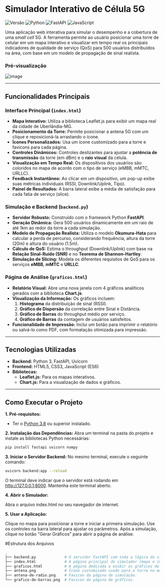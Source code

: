 #  Simulador Interativo de Célula 5G

![Versão](https://img.shields.io/badge/versão-1.0-blue)
![Python](https://img.shields.io/badge/Python-3.8%2B-blue?logo=python)
![FastAPI](https://img.shields.io/badge/FastAPI-0.92.0-green?logo=fastapi)
![JavaScript](https://img.shields.io/badge/JavaScript-ES6-yellow?logo=javascript)

Uma aplicação web interativa para simular o desempenho e a cobertura de uma *small cell* 5G. A ferramenta permite ao usuário posicionar uma torre de celular em um mapa interativo e visualizar em tempo real os principais indicadores de qualidade de serviço (QoS) para 500 usuários distribuídos na área, com base em um modelo de propagação de sinal realista.

### Pré-visualização

![image](https://github.com/user-attachments/assets/6ef9ed3d-98da-42ba-be0f-1cacd4bfd1f1)

---

## Funcionalidades Principais

### Interface Principal (`index.html`)
* **Mapa Interativo:** Utiliza a biblioteca Leaflet.js para exibir um mapa real da cidade de Uberlândia-MG.
* **Posicionamento da Torre:** Permite posicionar a antena 5G com um clique e reposicioná-la arrastando o ícone.
* **Ícones Personalizados:** Usa um ícone customizado para a torre e favicons para cada página.
* **Controles Dinâmicos:** Controles deslizantes para ajustar a **potência de transmissão** da torre (em dBm) e o **raio visual** da célula.
* **Visualização em Tempo Real:** Os dispositivos dos usuários são coloridos no mapa de acordo com o tipo de serviço (eMBB, mMTC, URLLC).
* **Feedback Instantâneo:** Ao clicar em um dispositivo, um pop-up exibe suas métricas individuais (RSSI, Downlink/Uplink, Tipo).
* **Painel de Resultados:** A barra lateral exibe a média de satisfação para cada fatia de serviço (slice).

### Simulação e Backend (`backend.py`)
* **Servidor Robusto:** Construído com o framework Python **FastAPI**.
* **Geração Dinâmica:** Gera 500 usuários dinamicamente em um raio de até 1km ao redor da torre a cada simulação.
* **Modelo de Propagação Realista:** Utiliza o modelo **Okumura-Hata** para calcular a perda de percurso, considerando frequência, altura da torre (20m) e altura do usuário (1.5m).
* **Cálculo de QoS:** Estima o throughput (Downlink/Uplink) com base na **Relação Sinal-Ruído (SNR)** e no **Teorema de Shannon-Hartley**.
* **Simulação de Slicing:** Modela os diferentes requisitos de QoS para os serviços **eMBB**, **mMTC** e **URLLC**.

### Página de Análise (`graficos.html`)
* **Relatório Visual:** Abre uma nova janela com 4 gráficos analíticos gerados com a biblioteca **Chart.js**.
* **Visualização da Informação:** Os gráficos incluem:
    1.  **Histograma** da distribuição de sinal (RSSI).
    2.  **Gráfico de Dispersão** da correlação entre Sinal e Distância.
    3.  **Gráfico de Barras** do throughput médio por serviço.
    4.  **Gráfico de Barras** da contagem de usuários satisfeitos.
* **Funcionalidade de Impressão:** Inclui um botão para imprimir o relatório ou salvá-lo como PDF, com formatação otimizada para impressão.

---

## Tecnologias Utilizadas
* **Backend:** Python 3, FastAPI, Uvicorn
* **Frontend:** HTML5, CSS3, JavaScript (ES6)
* **Bibliotecas:**
    * **Leaflet.js:** Para os mapas interativos.
    * **Chart.js:** Para a visualização de dados e gráficos.

---

## Como Executar o Projeto

**1. Pré-requisitos:**
* Ter o [Python 3.8](https://www.python.org/downloads/) ou superior instalado.

**2. Instalação das Dependências:**
Abra um terminal na pasta do projeto e instale as bibliotecas Python necessárias:
```bash
pip install fastapi uvicorn numpy
```
**3. Iniciar o Servidor Backend:**
No mesmo terminal, execute o seguinte comando:
```bash
uvicorn backend:app --reload
```
O terminal deve indicar que o servidor está rodando em http://127.0.0.1:8000. Mantenha este terminal aberto.

**4. Abrir o Simulador:**

Abra o arquivo index.html no seu navegador de internet.

**5. Usar a Aplicação:**

  Clique no mapa para posicionar a torre e iniciar a primeira simulação.
Use os controles na barra lateral para ajustar os parâmetros.
Após a simulação, clique no botão "Gerar Gráficos" para abrir a página de análise.

#Estrutura dos Arquivos
```bash
.
├── backend.py             # O servidor FastAPI com toda a lógica da simulação.
├── index.html             # A página principal do simulador (mapa e interface).
├── graficos.html          # A página dedicada a exibir os gráficos de análise.
├── antena.png             # Ícone customizado usado para a torre no mapa.
├── antena-de-radio.png    # Favicon da página de simulação.
└── grafico-de-barras.png  # Favicon da página de gráficos.
```
